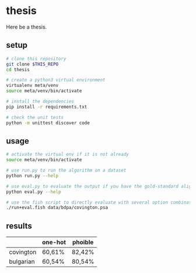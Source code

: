 # thesis

Here be a thesis.


## setup

```bash
# clone this repository
git clone $THIS_REPO
cd thesis

# create a python3 virtual environment
virtualenv meta/venv
source meta/venv/bin/activate

# install the dependencies
pip install -r requirements.txt

# check the unit tests
python -m unittest discover code
```


## usage

```bash
# activate the virtual env if it is not already
source meta/venv/bin/activate

# use run.py to run the algorithm on a dataset
python run.py --help

# use eval.py to evaluate the output if you have the gold-standard alignments
python eval.py --help

# use the fish script to directly evaluate with several option combinations
./run+eval.fish data/bdpa/covington.psa
```


## results

|           | one-hot | phoible |
|-----------|---------|---------|
| covington |  60,61% |  82,42% |
| bulgarian |  60,54% |  80,54% |
